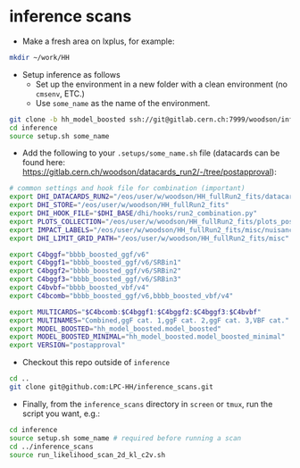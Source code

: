 # inference scans

- Make a fresh area on lxplus, for example:
```bash
mkdir ~/work/HH
```
- Setup inference as follows
  - Set up the environment in a new folder with a clean environment (no `cmsenv`, ETC.)
  - Use `some_name` as the name of the environment.
```bash
git clone -b hh_model_boosted ssh://git@gitlab.cern.ch:7999/woodson/inference.git
cd inference
source setup.sh some_name
```
- Add the following to your `.setups/some_name.sh` file (datacards can be found here: https://gitlab.cern.ch/woodson/datacards_run2/-/tree/postapproval):
```bash
# common settings and hook file for combination (important)                                                                                    
export DHI_DATACARDS_RUN2="/eos/user/w/woodson/HH_fullRun2_fits/datacards_run2"
export DHI_STORE="/eos/user/w/woodson/HH_fullRun2_fits"
export DHI_HOOK_FILE="$DHI_BASE/dhi/hooks/run2_combination.py"
export PLOTS_COLLECTION="/eos/user/w/woodson/HH_fullRun2_fits/plots_postapproval"
export IMPACT_LABELS="/eos/user/w/woodson/HH_fullRun2_fits/misc/nuisance_labels.py"
export DHI_LIMIT_GRID_PATH="/eos/user/w/woodson/HH_fullRun2_fits/misc"

export C4bggf="bbbb_boosted_ggf/v6"
export C4bggf1="bbbb_boosted_ggf/v6/SRBin1"
export C4bggf2="bbbb_boosted_ggf/v6/SRBin2"
export C4bggf3="bbbb_boosted_ggf/v6/SRBin3"
export C4bvbf="bbbb_boosted_vbf/v4"
export C4bcomb="bbbb_boosted_ggf/v6,bbbb_boosted_vbf/v4"

export MULTICARDS="$C4bcomb:$C4bggf1:$C4bggf2:$C4bggf3:$C4bvbf"
export MULTINAMES="Combined,ggF cat. 1,ggF cat. 2,ggF cat. 3,VBF cat."
export MODEL_BOOSTED="hh_model_boosted.model_boosted"
export MODEL_BOOSTED_MINIMAL="hh_model_boosted.model_boosted_minimal"
export VERSION="postapproval"
```
- Checkout this repo outside of `inference`
```bash
cd ..
git clone git@github.com:LPC-HH/inference_scans.git
```
- Finally, from the `inference_scans` directory in `screen` or `tmux`, run the script you want, e.g.:
```bash
cd inference
source setup.sh some_name # required before running a scan
cd ../inference_scans
source run_likelihood_scan_2d_kl_c2v.sh
```